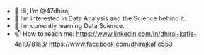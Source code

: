 - 👋 Hi, I’m @47dhiraj
- 👀 I’m interested in Data Analysis and the Science behind it.
- 🌱 I’m currently learning Data Science.
- 📫 How to reach me: https://www.linkedin.com/in/dhiraj-kafle-4a19781a3/  https://www.facebook.com/dhirajkafle553

<!---
47dhiraj/47dhiraj is a ✨ special ✨ repository because its `README.md` (this file) appears on your GitHub profile.
You can click the Preview link to take a look at your changes.
--->

